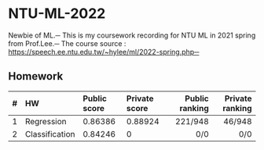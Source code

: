 # NTU-ML-2022
Newbie of ML.─
This is my coursework recording for NTU ML in 2021 spring from Prof.Lee.─
The course source : https://speech.ee.ntu.edu.tw/~hylee/ml/2022-spring.php─

## Homework
|# |HW|Public score|Private score|Public ranking|Private ranking|
| ------ |:------|:----|:-----|-----:|-----:|
|1 |Regression|0.86386|0.88924|221/948|46/948|
|2 |Classification|0.84246|0|0/0|0/0|
